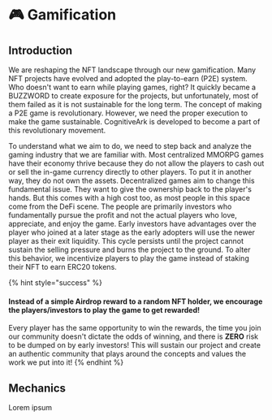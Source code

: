 # 🎮 Gamification

## Introduction

We are reshaping the NFT landscape through our new gamification. Many NFT projects have evolved and adopted the play-to-earn (P2E) system. Who doesn't want to earn while playing games, right? It quickly became a BUZZWORD to create exposure for the projects, but unfortunately, most of them failed as it is not sustainable for the long term. The concept of making a P2E game is revolutionary. However, we need the proper execution to make the game sustainable. CognitiveArk is developed to become a part of this revolutionary movement.

To understand what we aim to do, we need to step back and analyze the gaming industry that we are familiar with. Most centralized MMORPG games have their economy thrive because they do not allow the players to cash out or sell the in-game currency directly to other players. To put it in another way, they do not own the assets. Decentralized games aim to change this fundamental issue. They want to give the ownership back to the player's hands. But this comes with a high cost  too, as most people in this space come from the DeFi scene. The people are primarily investors who fundamentally pursue the profit and not the actual players who love, appreciate, and enjoy the game. Early investors have advantages over the player who joined at a later stage as the early adopters will use the newer player as their exit liquidity. This cycle persists until the project cannot sustain the selling pressure and burns the project to the ground. To alter this behavior, we incentivize players to play the game instead of staking their NFT to earn ERC20 tokens.

{% hint style="success" %}
#### Instead of a simple Airdrop reward to a random NFT holder, we encourage the players/investors to play the game to get rewarded!

Every player has the same opportunity to win the rewards, the time you join our community doesn't dictate the odds of winning, and there is **ZERO** risk to be dumped on by early investors! This will sustain our project and create an authentic community that plays around the concepts and values the work we put into it!
{% endhint %}

## Mechanics

Lorem ipsum

